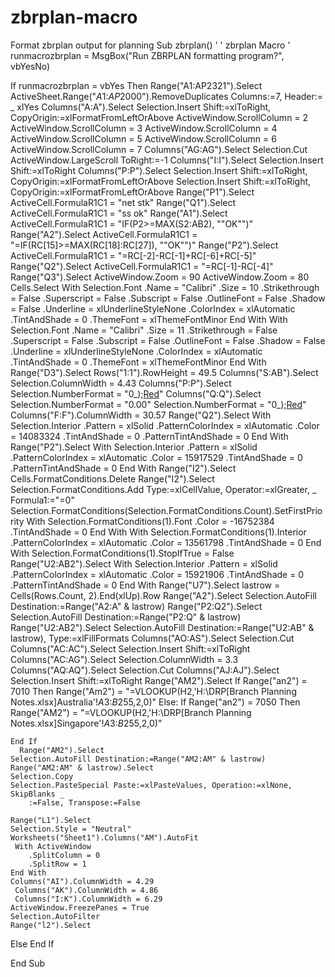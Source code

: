 # zbrplan-macro
Format zbrplan output for planning
Sub zbrplan()
'
' zbrplan Macro
'
runmacrozbrplan = MsgBox("Run ZBRPLAN formatting program?", vbYesNo)

If runmacrozbrplan = vbYes Then
    Range("A1:AP2321").Select
    ActiveSheet.Range("$A$1:$AP$2000").RemoveDuplicates Columns:=7, Header:= _
        xlYes
    Columns("A:A").Select
    Selection.Insert Shift:=xlToRight, CopyOrigin:=xlFormatFromLeftOrAbove
    ActiveWindow.ScrollColumn = 2
    ActiveWindow.ScrollColumn = 3
    ActiveWindow.ScrollColumn = 4
    ActiveWindow.ScrollColumn = 5
    ActiveWindow.ScrollColumn = 6
    ActiveWindow.ScrollColumn = 7
    Columns("AG:AG").Select
    Selection.Cut
    ActiveWindow.LargeScroll ToRight:=-1
    Columns("I:I").Select
    Selection.Insert Shift:=xlToRight
    Columns("P:P").Select
    Selection.Insert Shift:=xlToRight, CopyOrigin:=xlFormatFromLeftOrAbove
    Selection.Insert Shift:=xlToRight, CopyOrigin:=xlFormatFromLeftOrAbove
    Range("P1").Select
    ActiveCell.FormulaR1C1 = "net stk"
    Range("Q1").Select
    ActiveCell.FormulaR1C1 = "ss ok"
    Range("A1").Select
    ActiveCell.FormulaR1C1 = "IF(P2>=MAX(S2:AB2), ""OK"")"
    Range("A2").Select
    ActiveCell.FormulaR1C1 = "=IF(RC[15]>=MAX(RC[18]:RC[27]), ""OK"")"
    Range("P2").Select
    ActiveCell.FormulaR1C1 = "=RC[-2]-RC[-1]+RC[-6]+RC[-5]"
    Range("Q2").Select
    ActiveCell.FormulaR1C1 = "=RC[-1]-RC[-4]"
    Range("Q3").Select
    ActiveWindow.Zoom = 90
    ActiveWindow.Zoom = 80
    Cells.Select
    With Selection.Font
        .Name = "Calibri"
        .Size = 10
        .Strikethrough = False
        .Superscript = False
        .Subscript = False
        .OutlineFont = False
        .Shadow = False
        .Underline = xlUnderlineStyleNone
        .ColorIndex = xlAutomatic
        .TintAndShade = 0
        .ThemeFont = xlThemeFontMinor
    End With
    With Selection.Font
        .Name = "Calibri"
        .Size = 11
        .Strikethrough = False
        .Superscript = False
        .Subscript = False
        .OutlineFont = False
        .Shadow = False
        .Underline = xlUnderlineStyleNone
        .ColorIndex = xlAutomatic
        .TintAndShade = 0
        .ThemeFont = xlThemeFontMinor
    End With
    Range("D3").Select
    Rows("1:1").RowHeight = 49.5
    Columns("S:AB").Select
    Selection.ColumnWidth = 4.43
    Columns("P:P").Select
    Selection.NumberFormat = "0_);[Red](0)"
    Columns("Q:Q").Select
    Selection.NumberFormat = "0.00"
    Selection.NumberFormat = "0_);[Red](0)"
    Columns("F:F").ColumnWidth = 30.57
    Range("Q2").Select
    With Selection.Interior
        .Pattern = xlSolid
        .PatternColorIndex = xlAutomatic
        .Color = 14083324
        .TintAndShade = 0
        .PatternTintAndShade = 0
    End With
    Range("P2").Select
    With Selection.Interior
        .Pattern = xlSolid
        .PatternColorIndex = xlAutomatic
        .Color = 15917529
        .TintAndShade = 0
        .PatternTintAndShade = 0
    End With
    Range("I2").Select
    Cells.FormatConditions.Delete
    Range("I2").Select
    Selection.FormatConditions.Add Type:=xlCellValue, Operator:=xlGreater, _
        Formula1:="=0"
    Selection.FormatConditions(Selection.FormatConditions.Count).SetFirstPriority
    With Selection.FormatConditions(1).Font
        .Color = -16752384
        .TintAndShade = 0
    End With
    With Selection.FormatConditions(1).Interior
        .PatternColorIndex = xlAutomatic
        .Color = 13561798
        .TintAndShade = 0
    End With
    Selection.FormatConditions(1).StopIfTrue = False
    Range("U2:AB2").Select
    With Selection.Interior
        .Pattern = xlSolid
        .PatternColorIndex = xlAutomatic
        .Color = 15921906
        .TintAndShade = 0
        .PatternTintAndShade = 0
    End With
    Range("U7").Select
   lastrow = Cells(Rows.Count, 2).End(xlUp).Row
    Range("A2").Select
    Selection.AutoFill Destination:=Range("A2:A" & lastrow)
    Range("P2:Q2").Select
    Selection.AutoFill Destination:=Range("P2:Q" & lastrow)
     Range("U2:AB2").Select
    Selection.AutoFill Destination:=Range("U2:AB" & lastrow), Type:=xlFillFormats
     Columns("AO:AS").Select
    Selection.Cut
    Columns("AC:AC").Select
    Selection.Insert Shift:=xlToRight
    Columns("AC:AG").Select
    Selection.ColumnWidth = 3.3
    Columns("AQ:AQ").Select
    Selection.Cut
    Columns("AJ:AJ").Select
    Selection.Insert Shift:=xlToRight
    Range("AM2").Select
    If Range("an2") = 7010 Then
        Range("Am2") = "=VLOOKUP(H2,'H:\DRP\[Branch Planning Notes.xlsx]Australia'!$A$3:$B$255,2,0)"
        Else: If Range("an2") = 7050 Then Range("AM2") = "=VLOOKUP(H2,'H:\DRP\[Branch Planning Notes.xlsx]Singapore'!$A$3:$B$255,2,0)"

    End If
      Range("AM2").Select
    Selection.AutoFill Destination:=Range("AM2:AM" & lastrow)
    Range("AM2:AM" & lastrow).Select
    Selection.Copy
    Selection.PasteSpecial Paste:=xlPasteValues, Operation:=xlNone, SkipBlanks _
        :=False, Transpose:=False

    Range("L1").Select
    Selection.Style = "Neutral"
    Worksheets("Sheet1").Columns("AM").AutoFit
     With ActiveWindow
        .SplitColumn = 0
        .SplitRow = 1
    End With
    Columns("AI").ColumnWidth = 4.29
     Columns("AK").ColumnWidth = 4.86
     Columns("I:K").ColumnWidth = 6.29
    ActiveWindow.FreezePanes = True
    Selection.AutoFilter
    Range("l2").Select
Else
End If

End Sub
